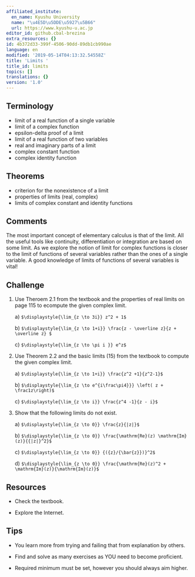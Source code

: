 ```yaml
---
affiliated_institute:
  en_name: Kyushu University
  name: "\u4E5D\u5DDE\u5927\u5B66"
  url: https://www.kyushu-u.ac.jp
editor_id: github.cbal-brezina
extra_resources: {}
id: 4b372d33-399f-4506-90dd-89db1cb990ae
language: en
modified: '2019-05-14T04:13:32.54558Z'
title: 'Limits '
title_id: limits
topics: []
translations: {}
version: '1.0'
---
```


## Terminology 
- limit of a real function of a single variable
- limit of a complex function
- epsilon-delta proof of a limit
- limit of a real function of two variables
- real and imaginary parts of a limit
- complex constant function
- complex identity function
 


## Theorems
- criterion for the nonexistence of a limit
- properties of limits (real, complex)
- limits of complex constant and identity functions



## Comments

The most important concept of elementary calculus is that of the limit. All the useful tools like continuity, differentiation or integration are based on some limit. As we explore the notion of limit for complex functions is closer to the limit of functions of several variables rather than the ones of a single variable. A good knowledge of limits of functions of several variables is vital! 

## Challenge



1. Use Theroem 2.1 from the textbook and the properties of real limits on page 115 to ecompute the given complex limit.

   a)  `$\displaystyle{\lim_{z \to 3i}} z^2 + 1$`
   
   b)  `$\displaystyle{\lim_{z \to 1+i}} \frac{z - \overline z}{z + \overline z} $`
   
   c) `$\displaystyle{\lim_{z \to \pi i }} e^z$`

2. Use Theorem 2.2 and the basic limits (15) from the textbook to compute the given complex limit.

    a) `$\displaystyle{\lim_{z \to 1+i}} \frac{z^2 +1}{z^2-1}$`
    
    b) `$\displaystyle{\lim_{z \to e^{i\frac\pi4}}} \left( z + \frac1z\right)$`
    
    c) `$\displaystyle{\lim_{z \to i}} \frac{z^4 -1}{z - i}$`

3. Show that the following limits do not exist.

    a) `$\displaystyle{\lim_{z \to 0}} \frac{z}{|z|}$` 
    
    b) `$\displaystyle{\lim_{z \to 0}} \frac{\mathrm{Re}(z) \mathrm{Im}(z)}{{|z|}^2}$` 
    
    c) `$\displaystyle{\lim_{z \to 0}} {({z}/{\bar{z}})}^2$` 
    
    d) `$\displaystyle{\lim_{z \to 0}} \frac{\mathrm{Re}(z)^2 + \mathrm{Im}(z)}{\mathrm{Im}(z)}$` 
    
    







## Resources

- Check the textbook.

- Explore the Internet.


## Tips

- You learn more from trying and failing that from explanation by others.

- Find and solve as many exercises as YOU need to become proficient.

- Required minimum must be set, however you should always aim higher.

